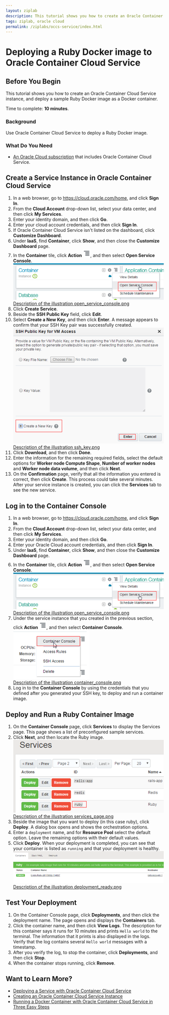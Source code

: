 ```yaml
---
layout: ziplab
description: This tutorial shows you how to create an Oracle Container Cloud Service instance, then you deploy a Ruby image as a Docker container.
tags: ziplab, oracle cloud
permalink: /ziplabs/occs-service/index.html
---
```

# Deploying a Ruby Docker image to Oracle Container Cloud Service #

## Before You Begin ##

This tutorial shows you how to create an Oracle Container Cloud Service instance, and deploy a sample Ruby Docker image as a Docker container. 

Time to complete: **10 minutes**.

### Background ###

Use Oracle Container Cloud Service to deploy a Ruby Docker image.

### What Do You Need ###

* [An Oracle Cloud subscription](https://cloud.oracle.com/en_US/container) that includes Oracle Container Cloud Service.

## Create a Service Instance in Oracle Container Cloud Service ##

1. In a web browser, go to https://cloud.oracle.com/home, and click **Sign In**.
2. From the **Cloud Account** drop-down list, select your data center, and then click **My Services**.
3. Enter your identity domain, and then click **Go**.
4. Enter your cloud account credentials, and then click **Sign In**.
5. If Oracle Container Cloud Service isn't listed on the dashboard, click **Customize Dashboard**.
6. Under **IaaS**, find **Container**, click **Show**, and then close the **Customize Dashboard** page.
7. In the **Container** tile, click **Action** ![](img/hamburger.png), and then select **Open Service Console**.
<br>![](img/open_service_console.png)<br>
[Description of the illustration open_service_console.png](files/open_service_console.txt)
8. Click **Create Service**.
9. Beside the **SSH Public Key** field, click **Edit**. 
10. Select **Create a New Key**, and then click **Enter**. A message appears to confirm that your SSH Key pair was successfully created. 
<br>![](img/ssh_key.png)<br>
[Description of the illustration ssh_key.png](files/ssh_key.txt)
11. Click **Download**, and then click **Done**. 
12. Enter the information for the remaining required fields, select the default options for **Worker node Compute Shape**, **Number of worker nodes** and **Worker node data volume**, and then click **Next**.
13. On the **Confirmation** page, verify that all the information you entered is correct, then click **Create**. This process could take several minutes. After your service instance is created, you can click the **Services** tab to see the new service.

## Log in to the Container Console ##

1. In a web browser, go to https://cloud.oracle.com/home, and click **Sign In**.
2. From the **Cloud Account** drop-down list, select your data center, and then click **My Services**.
3. Enter your identity domain, and then click **Go**.
4. Enter your Oracle Cloud account credentials, and then click **Sign In**.
5. Under **IaaS**, find **Container**, click **Show**, and then close the **Customize Dashboard** page.
7. In the **Container** tile, click **Action** ![](img/hamburger.png), and then select **Open Service Console**. 
<br>![](img/open_service_console.png)<br>
[Description of the illustration open_service_console.png](files/open_service_console.txt)
7. Under the service instance that you created in the previous section, click **Action** ![](img/hamburger.png), and then select **Container Console**. 
<br>![](img/container_console.png)<br>
[Description of the illustration container_console.png](files/container_console.txt)
8. Log in to the **Container Console** by using the credentials that you defined after you generated your SSH key, to deploy and run a container image. 

## Deploy and Run a Ruby Container Image ##

1. On the **Container Console** page, click **Services** to display the Services page. This page shows a list of preconfigured sample services. 
2. Click **Next**, and then locate the Ruby image. 
<br>![](img/services_page.png)<br>
[Description of the illustration services_page.png](files/services_page.txt)
3. Beside the image that you want to deploy (in this case ruby), click **Deploy**. A dialog box opens and shows the orchestration options. 
4. Enter a `deployment` name, and for **Resource Pool** select the default option. Leave the remaining options with their default values. 
5. Click **Deploy**. When your deployment is completed, you can see that your container is listed as `running` and that your deployment is healthy.
<br>![](img/deployment_ready.png)<br>
[Description of the illustration deployment_ready.png](files/deployment_ready.txt)

## Test Your Deployment ##

1. On the Container Console page, click **Deployments**, and then click the deployment name. The page opens and displays the **Containers** tab.
2. Click the container name, and then click **View Logs**. The description for this container says it runs for 10 minutes and prints `Hello world` to the terminal. The information that it prints is also displayed in the logs. Verify that the log contains several `Hello world` messages with a timestamp. 
3. After you verify the log, to stop the container, click **Deployments**, and then click **Stop**.
4. When the container stops running, click **Remove**.

## Want to Learn More? ##

* [Deploying a Service with Oracle Container Cloud Service](http://www.oracle.com/pls/topic/lookup?ctx=cloud&id=CONTU-GUID-2FC7C25D-8CC4-4239-8A8B-0855BC14A3F8)
* [Creating an Oracle Container Cloud Service Instance](http://apexapps.oracle.com/pls/apex/f?p=44785:112:0::::P112_CONTENT_ID:17462)
* [Running a Docker Container with Oracle Container Cloud Service in Three Easy Steps](http://apexapps.oracle.com/pls/apex/f?p=44785:112:0::::P112_CONTENT_ID:19220)